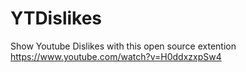 # YTDislikes
Show Youtube Dislikes with this open source extention
https://www.youtube.com/watch?v=H0ddxzxpSw4
